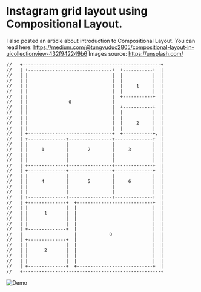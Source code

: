 # Instagram grid layout using Compositional Layout.
I also posted an article about introduction to Compositional Layout. You can read here:
https://medium.com/@tungvuduc2805/compositional-layout-in-uicollectionview-432f942249b6
Images source: https://unsplash.com/

    //   +---------------------------------------------------+
    //   | +-------------------------------+  +-----------+  |
    //   | |                               |  |           |  |
    //   | |                               |  |           |  |
    //   | |                               |  |     1     |  |
    //   | |                               |  |           |  |
    //   | |                               |  +-----------+  |
    //   | |               0               |                 |
    //   | |                               |  +-----------+  |
    //   | |                               |  |           |  |
    //   | |                               |  |           |  |
    //   | |                               |  |     2     |  |
    //   | |                               |  |           |  |
    //   | +-------------------------------+  +-----------+. |
    //   | +--------------+----------------+--------------+  |
    //   | |              |                |              |  |
    //   | |     1        |       2        |     3        |  |
    //   | |              |                |              |  |
    //   | |              |                |              |  |
    //   | +--------------+----------------+--------------+  |
    //   | +--------------+----------------+--------------+  |
    //   | |              |                |              |  |
    //   | |     4        |       5        |     6        |  |
    //   | |              |                |              |  |
    //   | |              |                |              |  |
    //   | +--------------+----------------+--------------+  |
    //   | +--------------+  +----------------------------+  |
    //   | |              |  |                            |  |
    //   | |      1       |  |                            |  |
    //   | |              |  |                            |  |
    //   | |              |  |                            |  |
    //   | +--------------+  |                            |  |
    //   |                   |            0               |  |
    //   | +--------------+  |                            |  |
    //   | |              |  |                            |  |
    //   | |      2       |  |                            |  |
    //   | |              |  |                            |  |
    //   | |              |  |                            |  |
    //   | +--------------+  +----------------------------+  |
    //   +---------------------------------------------------+


![Demo](screenshot.png)
